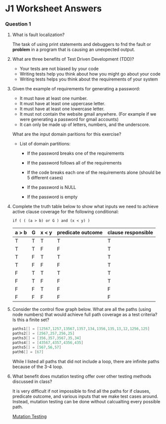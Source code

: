 # J1 Worksheet Answers

### Question 1

1. What is fault localization?

   The task of using print statements and debuggers to fnd the fault or **problem** in a program that is causing an unexpected output.

2. What are three benefits of Test Driven Development (TDD)?
   - Your tests are not biased by your code
   - Writing tests help you think about how you might go about your code
   - Writing tests helps you think about the requirements of your system

3. Given the example of requirements for generating a password:
   * It must have at least one number.
   * It must have at least one uppercase letter.
   * It must have at least one lowercase letter.
   * It must not contain the website gmail anywhere. (For example if we were generating a password for gmail accounts)
   * It can only be made up of letters, numbers, and the underscore.
   
   What are the input domain paritions for this exercise?

      - List of domain partitions:
   
           - If the password breaks one of the requirements

           - If the password follows all of the requirements

           - If the code breaks each one of the requirements alone (should be 5 different cases)

           - If the password is NULL

           - If the password is empty
4. Complete the truth table below to show what inputs we need to achieve active clause coverage for the following conditional:
   
   `if ( ( (a > b) or G ) and (x < y) )`

   | a > b | G | x < y | predicate outcome | clause responsible|
   |-------|---|-------|-------------------|-------------------|
   |   T   | T |   T   |         T         |        T          |
   |   T   | T |   F   |         F         |        T          |
   |   T   | F |   T   |         T         |        T          |
   |   T   | F |   F   |         F         |        T          |
   |   F   | T |   T   |         T         |        T          |
   |   F   | T |   F   |         F         |        T          |
   |   F   | F |   T   |         F         |        F          |
   |   F   | F |   F   |         F         |        F          |

5. Consider the control flow graph below. What are all the paths (using node numbers) that would achieve full path coverage as a test criteria? Is this a finite set?
   ```java
   paths1[] = [12567,1257,13567,1357,134,1356,135,13,12,1256,125]
   paths2[] = [2567,257,256,25]
   paths3[] = [356,357,3567,35,34]
   paths4[] = [43567,4357,4356,435]
   paths5[] = [567,56,57]
   path6[] = [67]
   ```
   While I listed all paths that did not include a loop, there are infinite paths because of the 3-4 loop.

6. What benefit does mutation testing offer over other testing methods discussed in class?

   It is very difficult if not impossible to find all the paths for if clauses, predicate outcome, and various inputs that we make test cases around.
   Instead, mutation testing can be done without calcualting every possible path.
   
   [Mutation Testing](https://cs2113-f24.github.io/j/software_testing#syntactic-structures)
